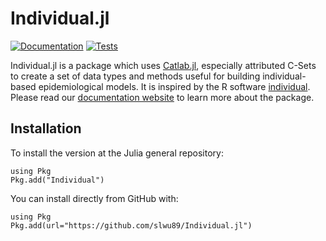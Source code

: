 # Individual.jl

<!-- badges start -->
[![Documentation](https://github.com/slwu89/Individual.jl/actions/workflows/docs.yml/badge.svg?branch=main)](https://slwu89.github.io/Individual.jl/dev/)
[![Tests](https://github.com/slwu89/Individual.jl/actions/workflows/tests.yml/badge.svg)](https://github.com/slwu89/Individual.jl/actions/workflows/tests.yml)
<!-- badges end -->

Individual.jl is a package which uses [Catlab.jl](https://algebraicjulia.github.io/Catlab.jl/stable/),
especially attributed C-Sets to create a set of data types and methods useful for building
individual-based epidemiological models. It is inspired by the R software [individual](https://mrc-ide.github.io/individual/).
Please read our [documentation website](https://slwu89.github.io/Individual.jl/dev/) to
learn more about the package.

## Installation

To install the version at the Julia general repository:

```
using Pkg
Pkg.add("Individual")
```

You can install directly from GitHub with:

```
using Pkg
Pkg.add(url="https://github.com/slwu89/Individual.jl")
```